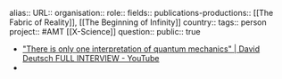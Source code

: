 alias::
URL::
organisation::
role::
fields::
publications-productions:: [[The Fabric of Reality]], [[The Beginning of Infinity]] 
country::
tags:: person
project:: #AMT [[X-Science]] 
question::
public:: true
- ["There is only one interpretation of quantum mechanics" | David Deutsch FULL INTERVIEW - YouTube](https://www.youtube.com/watch?v=ilEjjnkgTfQ)
-